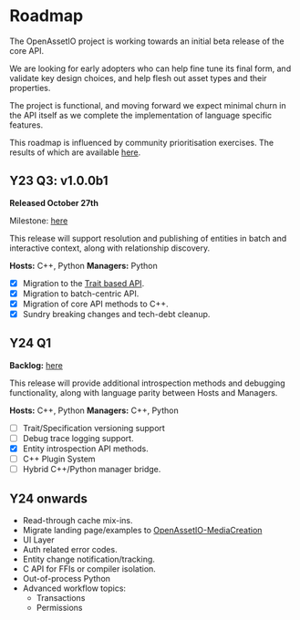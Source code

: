 # Roadmap

The OpenAssetIO project is working towards an initial beta release of
the core API.

We are looking for early adopters who can help fine tune its final form,
and validate key design choices, and help flesh out asset types and
their properties.

The project is functional, and moving forward we expect minimal churn in
the API itself as we complete the implementation of language specific
features.

This roadmap is influenced by community prioritisation exercises. The
results of which are available
[here](https://docs.google.com/spreadsheets/d/1ARGfLIbBg58rGTAgjcvr9DbmsXKTdQKO3BC_M3RQ_w4/edit#gid=0).

## Y23 Q3: v1.0.0b1

**Released October 27th**

Milestone: [here](https://github.com/OpenAssetIO/OpenAssetIO/milestone/1)

This release will support resolution and publishing of entities in batch
and interactive context, along with relationship discovery.

**Hosts:** C++, Python
**Managers:** Python

- [x] Migration to the [Trait based API](https://github.com/OpenAssetIO/OpenAssetIO/blob/main/doc/decisions/DR007-Hierarchical-or-compositional-traits-for-specifications.md).
- [x] Migration to batch-centric API.
- [x] Migration of core API methods to C++.
- [x] Sundry breaking changes and tech-debt cleanup.

## Y24 Q1

**Backlog:** [here](https://github.com/orgs/OpenAssetIO/projects/1/views/8)

This release will provide additional introspection methods and
debugging functionality, along with language parity between Hosts and
Managers.

**Hosts:** C++, Python
**Managers:** C++, Python

- [ ] Trait/Specification versioning support
- [ ] Debug trace logging support.
- [x] Entity introspection API methods.
- [ ] C++ Plugin System
- [ ] Hybrid C++/Python manager bridge.

## Y24 onwards
- Read-through cache mix-ins.
- Migrate landing page/examples to [OpenAssetIO-MediaCreation](https://github.com/OpenAssetIO/OpenAssetIO-MediaCreation)
- UI Layer
- Auth related error codes.
- Entity change notification/tracking.
- C API for FFIs or compiler isolation.
- Out-of-process Python
- Advanced workflow topics:
  - Transactions
  - Permissions
